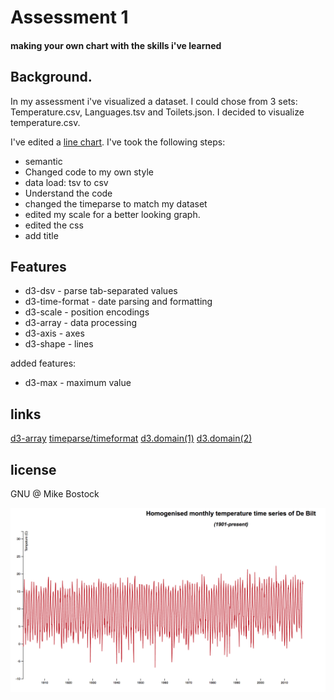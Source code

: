 # Assessment 1
#### making your own chart with the skills i've learned

## Background.
In my assessment i've visualized a dataset. I could chose from 3 sets: Temperature.csv, Languages.tsv and Toilets.json. I decided to visualize temperature.csv.

I've edited a [line chart](https://bl.ocks.org/mbostock/3883245).
I've took the following steps:

* semantic
* Changed code to my own style
* data load: tsv to csv
* Understand the code
* changed the timeparse to match my dataset
* edited my scale for a better looking graph.
* edited the css
* add title

## Features
* d3-dsv - parse tab-separated values
* d3-time-format - date parsing and formatting
* d3-scale - position encodings
* d3-array - data processing
* d3-axis - axes
* d3-shape - lines

added features:
* d3-max - maximum value

## links

[d3-array](https://github.com/d3/d3-array)
[timeparse/timeformat](https://github.com/d3/d3-time-format)
[d3.domain(1)](http://javascript.tutorialhorizon.com/2015/01/17/d3-fundamentals-understanding-domain-range-and-scales-in-d3js/)
[d3.domain(2)](http://www.d3noob.org/2012/12/setting-scales-domains-and-ranges-in.html)

## license

GNU @ Mike Bostock


![preview](preview.png)



